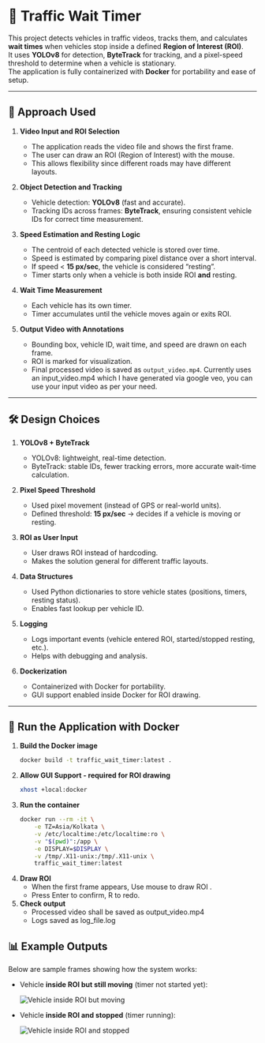 # 🚦 Traffic Wait Timer

This project detects vehicles in traffic videos, tracks them, and calculates **wait times** when vehicles stop inside a defined **Region of Interest (ROI)**.  
It uses **YOLOv8** for detection, **ByteTrack** for tracking, and a pixel-speed threshold to determine when a vehicle is stationary.  
The application is fully containerized with **Docker** for portability and ease of setup.  

---

## 📌 Approach Used

1. **Video Input and ROI Selection**  
   - The application reads the video file and shows the first frame.  
   - The user can draw an ROI (Region of Interest) with the mouse.  
   - This allows flexibility since different roads may have different layouts.  

2. **Object Detection and Tracking**  
   - Vehicle detection: **YOLOv8** (fast and accurate).  
   - Tracking IDs across frames: **ByteTrack**, ensuring consistent vehicle IDs for correct time measurement.  

3. **Speed Estimation and Resting Logic**  
   - The centroid of each detected vehicle is stored over time.  
   - Speed is estimated by comparing pixel distance over a short interval.  
   - If speed < **15 px/sec**, the vehicle is considered “resting”.  
   - Timer starts only when a vehicle is both inside ROI **and** resting.  

4. **Wait Time Measurement**  
   - Each vehicle has its own timer.  
   - Timer accumulates until the vehicle moves again or exits ROI.  

5. **Output Video with Annotations**  
   - Bounding box, vehicle ID, wait time, and speed are drawn on each frame.  
   - ROI is marked for visualization.  
   - Final processed video is saved as `output_video.mp4`. Currently uses an input_video.mp4 which I have generated via google veo, you can use your input video as per your need. 

---

## 🛠 Design Choices

1. **YOLOv8 + ByteTrack**  
   - YOLOv8: lightweight, real-time detection.  
   - ByteTrack: stable IDs, fewer tracking errors, more accurate wait-time calculation.  

2. **Pixel Speed Threshold**  
   - Used pixel movement (instead of GPS or real-world units).  
   - Defined threshold: **15 px/sec** → decides if a vehicle is moving or resting.  

3. **ROI as User Input**  
   - User draws ROI instead of hardcoding.  
   - Makes the solution general for different traffic layouts.  

4. **Data Structures**  
   - Used Python dictionaries to store vehicle states (positions, timers, resting status).  
   - Enables fast lookup per vehicle ID.  

5. **Logging**  
   - Logs important events (vehicle entered ROI, started/stopped resting, etc.).  
   - Helps with debugging and analysis.  

6. **Dockerization**  
   - Containerized with Docker for portability.  
   - GUI support enabled inside Docker for ROI drawing.  

---

## 🚀 Run the Application with Docker

1. **Build the Docker image**
   ```bash
   docker build -t traffic_wait_timer:latest .
2. **Allow GUI Support - required for ROI drawing**
    ```bash
    xhost +local:docker
3. **Run the container**
    ```bash
    docker run --rm -it \
        -e TZ=Asia/Kolkata \
        -v /etc/localtime:/etc/localtime:ro \
        -v "$(pwd)":/app \
        -e DISPLAY=$DISPLAY \
        -v /tmp/.X11-unix:/tmp/.X11-unix \
        traffic_wait_timer:latest
4. **Draw ROI**
   - When the first frame appears, Use mouse to draw ROI .
   - Press Enter to confirm, R to redo.
5. **Check output**
   - Processed video shall be saved as output_video.mp4
   - Logs saved as log_file.log

## 📊 Example Outputs

Below are sample frames showing how the system works:

- Vehicle **inside ROI but still moving** (timer not started yet):
  
  ![Vehicle inside ROI but moving](assets/before_wait_inside_roi.png)

- Vehicle **inside ROI and stopped** (timer running):
  
  ![Vehicle inside ROI and stopped](assets/post_wait_inside_roi.png)